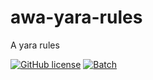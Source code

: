 # awa-yara-rules
A yara rules

[![GitHub license](https://img.shields.io/badge/license-MIT-brightgreen)](https://github.com/2096779623/awa-yara-rules/blob/main/LICENSE) 
[![Batch](https://img.shields.io/badge/YARA-100%25-brightgreen)](https://yara.readthedocs.org/)
